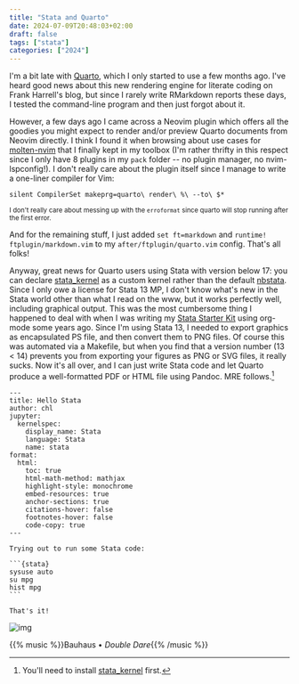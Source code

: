 ```yaml
---
title: "Stata and Quarto"
date: 2024-07-09T20:48:03+02:00
draft: false
tags: ["stata"]
categories: ["2024"]
---
```


I'm a bit late with [Quarto](https://quarto.org/), which I only started to use a few months ago. I've heard good news about this new rendering engine for literate coding on Frank Harrell's blog, but since I rarely write RMarkdown reports these days, I tested the command-line program and then just forgot about it.

However, a few days ago I came across a Neovim plugin which offers all the goodies you might expect to render and/or preview Quarto documents from Neovim directly. I think I found it when browsing about use cases for [molten-nvim](https://github.com/benlubas/molten-nvim) that I finally kept in my toolbox (I'm rather thrifty in this respect since I only have 8 plugins in my `pack` folder -- no plugin manager, no nvim-lspconfig!). I don't really care about the plugin itself since I manage to write a one-liner compiler for Vim:

```
silent CompilerSet makeprg=quarto\ render\ %\ --to\ $*
```
<small>I don't really care about messing up with the `erroformat` since quarto will stop running after the first error.</small>

And for the remaining stuff, I just added `set ft=markdown` and `runtime! ftplugin/markdown.vim` to my `after/ftplugin/quarto.vim` config. That's all folks!

Anyway, great news for Quarto users using Stata with version below 17: you can declare [stata_kernel](https://kylebarron.dev/stata_kernel/getting_started/) as a custom kernel rather than the default [nbstata](https://hugetim.github.io/nbstata/). Since I only owe a license for Stata 13 MP, I don't know what's new in the Stata world other than what I read on the www, but it works perfectly well, including graphical output. This was the most cumbersome thing I happened to deal with when I was writing my [Stata Starter Kit](https://aliquote.org/articles/stata-sk/) using org-mode some years ago. Since I'm using Stata 13, I needed to export graphics as encapsulated PS file, and then convert them to PNG files. Of course this was automated via a Makefile, but when you find that a version number (13 < 14) prevents you from exporting your figures as PNG or SVG files, it really sucks. Now it's all over, and I can just write Stata code and let Quarto produce a well-formatted PDF or HTML file using Pandoc. MRE follows.[^1]

    ---
    title: Hello Stata
    author: chl
    jupyter:
      kernelspec:
        display_name: Stata
        language: Stata
        name: stata
    format:
      html:
        toc: true
        html-math-method: mathjax
        highlight-style: monochrome
        embed-resources: true
        anchor-sections: true
        citations-hover: false
        footnotes-hover: false
        code-copy: true
    ---

    Trying out to run some Stata code:

    ```{stata}
    sysuse auto
    su mpg
    hist mpg
    ```

    That's it!

![img](/img/2024-07-09-21-14-17.png)

{{% music %}}Bauhaus • _Double Dare_{{% /music %}}

[^1]: You'll need to install [stata_kernel](https://kylebarron.dev/stata_kernel/getting_started/) first.

